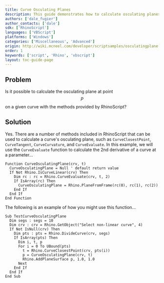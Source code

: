 ```yaml
---
title: Curve Osculating Planes
description: This guide demonstrates how to calculate osculating planes.
authors: ['dale_fugier']
author_contacts: ['dale']
sdk: ['RhinoScript']
languages: ['VBScript']
platforms: ['Windows']
categories: ['Miscellaneous', 'Advanced']
origin: http://wiki.mcneel.com/developer/scriptsamples/osculatingplane
order: 1
keywords: ['script', 'Rhino', 'vbscript']
layout: toc-guide-page
---
```


 
## Problem

Is it possible to calculate the osculating plane at point $$P$$ on a given curve with the methods provided by RhinoScript?

## Solution

Yes. There are a number of methods included in RhinoScript that can be used to calculate a curve's osculating plane, such as `CurveClosestPoint`, `CurveTangent`, `CurveCurvature`, and `CurveEvaluate`.  In this example, we will use the `CurveEvaluate` function to calculate the 2nd derivative of a curve at a parameter...

```vbnet
Function CurveOsculatingPlane(crv, t)
  CurveOsculatingPlane = Null ' default return value
  If Not Rhino.IsCurveLinear(crv) Then
    Dim rc : rc = Rhino.CurveEvaluate(crv, t, 2)
    If IsArray(rc) Then
      CurveOsculatingPlane = Rhino.PlaneFromFrame(rc(0), rc(1), rc(2))
    End If
  End If
End Function
```

The following is an example of how you might use this function...

```vbnet
Sub TestCurveOsculatingPlane
  Dim segs : segs = 10
  Dim crv : crv = Rhino.GetObject("Select non-linear curve", 4)
  If Not IsNull(crv) Then
    Dim pts : pts = Rhino.DivideCurve(crv, segs)
    If IsArray(pts) Then
      Dim i, t, p
      For i = 0 To UBound(pts)
        t = Rhino.CurveClosestPoint(crv, pts(i))
        p = CurveOsculatingPlane(crv, t)
        Rhino.AddPlaneSurface p, 1.0, 1.0
      Next
    End If
  End If
End Sub
```
